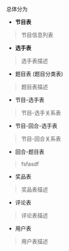 总体分为 

* **节目表**
> 节目信息列表

* **选手表**
> 选手表描述

* 题目表 (题目分类表)
> 题目表描述

* 节目-选手表
> 节目-选手关系表

* 节目-回合-选手表
> 节目-回合关系表

* 回合-题目表 
> fsfasdf

* 奖品表
> 奖品表描述

* 评论表
> 评论表描述

* 用户表
> 用户表描述

